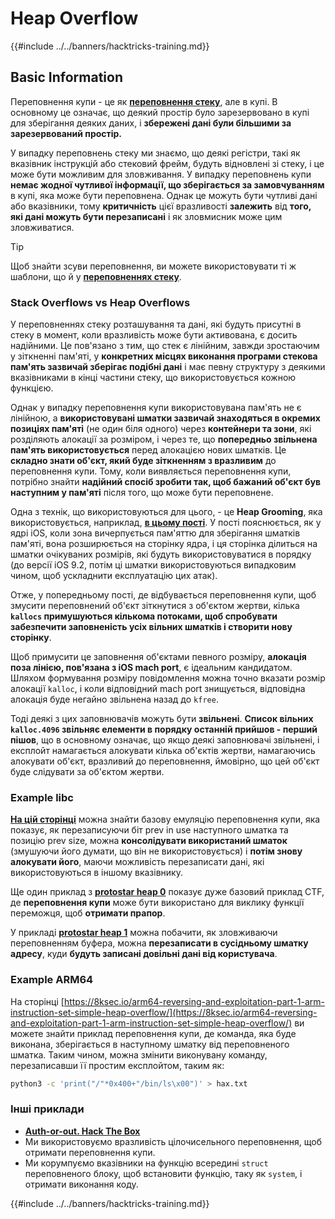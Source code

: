 # Heap Overflow

{{#include ../../banners/hacktricks-training.md}}

## Basic Information

Переповнення купи - це як [**переповнення стеку**](../stack-overflow/index.html), але в купі. В основному це означає, що деякий простір було зарезервовано в купі для зберігання деяких даних, і **збережені дані були більшими за зарезервований простір.**

У випадку переповнень стеку ми знаємо, що деякі регістри, такі як вказівник інструкцій або стековий фрейм, будуть відновлені зі стеку, і це може бути можливим для зловживання. У випадку переповнень купи **немає жодної чутливої інформації, що зберігається за замовчуванням** в купі, яка може бути переповнена. Однак це можуть бути чутливі дані або вказівники, тому **критичність** цієї вразливості **залежить** від **того, які дані можуть бути перезаписані** і як зловмисник може цим зловживатися.

> [!TIP]
> Щоб знайти зсуви переповнення, ви можете використовувати ті ж шаблони, що й у [**переповненнях стеку**](../stack-overflow/index.html#finding-stack-overflows-offsets).

### Stack Overflows vs Heap Overflows

У переповненнях стеку розташування та дані, які будуть присутні в стеку в момент, коли вразливість може бути активована, є досить надійними. Це пов'язано з тим, що стек є лінійним, завжди зростаючим у зіткненні пам'яті, у **конкретних місцях виконання програми стекова пам'ять зазвичай зберігає подібні дані** і має певну структуру з деякими вказівниками в кінці частини стеку, що використовується кожною функцією.

Однак у випадку переповнення купи використовувана пам'ять не є лінійною, а **використовувані шматки зазвичай знаходяться в окремих позиціях пам'яті** (не один біля одного) через **контейнери та зони**, які розділяють алокації за розміром, і через те, що **попередньо звільнена пам'ять використовується** перед алокацією нових шматків. Це **складно знати об'єкт, який буде зіткненням з вразливим** до переповнення купи. Тому, коли виявляється переповнення купи, потрібно знайти **надійний спосіб зробити так, щоб бажаний об'єкт був наступним у пам'яті** після того, що може бути переповнене.

Одна з технік, що використовуються для цього, - це **Heap Grooming**, яка використовується, наприклад, [**в цьому пості**](https://azeria-labs.com/grooming-the-ios-kernel-heap/). У пості пояснюється, як у ядрі iOS, коли зона вичерпується пам'яттю для зберігання шматків пам'яті, вона розширюється на сторінку ядра, і ця сторінка ділиться на шматки очікуваних розмірів, які будуть використовуватися в порядку (до версії iOS 9.2, потім ці шматки використовуються випадковим чином, щоб ускладнити експлуатацію цих атак).

Отже, у попередньому пості, де відбувається переповнення купи, щоб змусити переповнений об'єкт зіткнутися з об'єктом жертви, кілька **`kallocs` примушуються кількома потоками, щоб спробувати забезпечити заповненість усіх вільних шматків і створити нову сторінку**.

Щоб примусити це заповнення об'єктами певного розміру, **алокація поза лінією, пов'язана з iOS mach port**, є ідеальним кандидатом. Шляхом формування розміру повідомлення можна точно вказати розмір алокації `kalloc`, і коли відповідний mach port знищується, відповідна алокація буде негайно звільнена назад до `kfree`.

Тоді деякі з цих заповнювачів можуть бути **звільнені**. **Список вільних `kalloc.4096` звільняє елементи в порядку останній прийшов - перший пішов**, що в основному означає, що якщо деякі заповнювачі звільнені, і експлойт намагається алокувати кілька об'єктів жертви, намагаючись алокувати об'єкт, вразливий до переповнення, ймовірно, що цей об'єкт буде слідувати за об'єктом жертви.

### Example libc

[**На цій сторінці**](https://guyinatuxedo.github.io/27-edit_free_chunk/heap_consolidation_explanation/index.html) можна знайти базову емуляцію переповнення купи, яка показує, як перезаписуючи біт prev in use наступного шматка та позицію prev size, можна **консолідувати використаний шматок** (змушуючи його думати, що він не використовується) і **потім знову алокувати його**, маючи можливість перезаписати дані, які використовуються в іншому вказівнику.

Ще один приклад з [**protostar heap 0**](https://guyinatuxedo.github.io/24-heap_overflow/protostar_heap0/index.html) показує дуже базовий приклад CTF, де **переповнення купи** може бути використано для виклику функції переможця, щоб **отримати прапор**.

У прикладі [**protostar heap 1**](https://guyinatuxedo.github.io/24-heap_overflow/protostar_heap1/index.html) можна побачити, як зловживаючи переповненням буфера, можна **перезаписати в сусідньому шматку адресу**, куди **будуть записані довільні дані від користувача**.

### Example ARM64

На сторінці [https://8ksec.io/arm64-reversing-and-exploitation-part-1-arm-instruction-set-simple-heap-overflow/](https://8ksec.io/arm64-reversing-and-exploitation-part-1-arm-instruction-set-simple-heap-overflow/) ви можете знайти приклад переповнення купи, де команда, яка буде виконана, зберігається в наступному шматку від переповненого шматка. Таким чином, можна змінити виконувану команду, перезаписавши її простим експлойтом, таким як:
```bash
python3 -c 'print("/"*0x400+"/bin/ls\x00")' > hax.txt
```
### Інші приклади

- [**Auth-or-out. Hack The Box**](https://7rocky.github.io/en/ctf/htb-challenges/pwn/auth-or-out/)
- Ми використовуємо вразливість цілочисельного переповнення, щоб отримати переповнення купи.
- Ми корумпуємо вказівники на функцію всередині `struct` переповненого блоку, щоб встановити функцію, таку як `system`, і отримати виконання коду.

{{#include ../../banners/hacktricks-training.md}}
